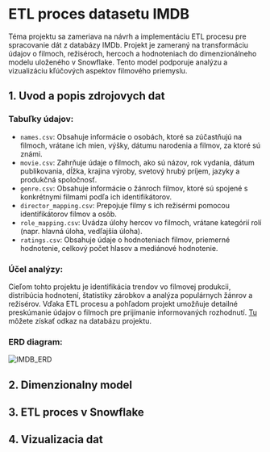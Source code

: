 # ETL proces datasetu IMDB

Téma projektu sa zameriava na návrh a implementáciu ETL procesu pre spracovanie dát z databázy IMDb. Projekt je zameraný na transformáciu údajov o filmoch, režiséroch, hercoch a hodnoteniach do dimenzionálneho modelu uloženého v Snowflake. Tento model podporuje analýzu a vizualizáciu kľúčových aspektov filmového priemyslu.

## 1. Uvod a popis zdrojovych dat

### Tabuľky údajov:
- `names.csv`: Obsahuje informácie o osobách, ktoré sa zúčastňujú na filmoch, vrátane ich mien, výšky, dátumu narodenia a filmov, za ktoré sú známi.
- `movie.csv`: Zahrňuje údaje o filmoch, ako sú názov, rok vydania, dátum publikovania, dĺžka, krajina výroby, svetový hrubý príjem, jazyky a produkčná spoločnosť.
- `genre.csv`: Obsahuje informácie o žánroch filmov, ktoré sú spojené s konkrétnymi filmami podľa ich identifikátorov.
- `director_mapping.csv`: Prepojuje filmy s ich režisérmi pomocou identifikátorov filmov a osôb.
- `role_mapping.csv`: Uvádza úlohy hercov vo filmoch, vrátane kategórií rolí (napr. hlavná úloha, vedľajšia úloha).
- `ratings.csv`: Obsahuje údaje o hodnoteniach filmov, priemerné hodnotenie, celkový počet hlasov a mediánové hodnotenie.
  
### Účel analýzy:
Cieľom tohto projektu je identifikácia trendov vo filmovej produkcii, distribúcia hodnotení, štatistiky zárobkov a analýza populárnych žánrov a režisérov. Vďaka ETL procesu a pohľadom projekt umožňuje detailné preskúmanie údajov o filmoch pre prijímanie informovaných rozhodnutí. [Tu](https://github.com/AntaraChat/SQL---IMDb-Movie-Analysis/blob/main/EXECUTIVE%20SUMMARY.pdf) môžete získať odkaz na databázu projektu.

### ERD diagram:
![IMDB_ERD](https://github.com/user-attachments/assets/f021f9eb-df5c-4bf6-8b72-bfcc672d26af)

## 2. Dimenzionalny model
## 3. ETL proces v Snowflake
## 4. Vizualizacia dat


